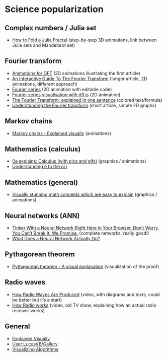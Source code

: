 # Science popularization

## Complex numbers / Julia set

* [How to Fold a Julia Fractal](http://acko.net/blog/how-to-fold-a-julia-fractal/) (step-by-step 3D animations, link between Julia sets and Mandelbrot set)

## Fourier transform

* [Animations for DFT](https://web.archive.org/web/20130629212941/http://fixplz.blourp.com/blog/=dfts) (2D animations illustrating the first article)
* [An Interactive Guide To The Fourier Transform](https://betterexplained.com/articles/an-interactive-guide-to-the-fourier-transform/) (longer article, 2D animations, different approach)
* [Fourier series](http://codepen.io/anon/pen/jPGJMK) (2D animation with editable code)
* [Fourier series visualisation with d3.js](http://bl.ocks.org/jinroh/7524988) (2D animation)
* [The Fourier Transform, explained in one sentence](http://blog.revolutionanalytics.com/2014/01/the-fourier-transform-explained-in-one-sentence.html) (colored text/formula)
* [Understanding the Fourier transform](https://archive.is/ulPFk) (short article, simple 2D graphs)

## Markov chains

* [Markov chains - Explained visually](http://setosa.io/ev/markov-chains/) (animations)

## Mathematics (calculus)

* [0a explains: Calculus (with pics and gifs)](http://0a.io/calculus-explained) (graphics / animations)
* [Understanding e to the pi i](https://www.youtube.com/watch?v=F_0yfvm0UoU)

## Mathematics (general)

* [Visually stunning math concepts which are easy to explain](https://math.stackexchange.com/questions/733754/visually-stunning-math-concepts-which-are-easy-to-explain) (graphics / animations)

## Neural networks (ANN)

* [Tinker With a Neural Network Right Here in Your Browser. Don’t Worry, You Can’t Break It. We Promise.](http://playground.tensorflow.org/) (complete networks, really good!)
* [What Does a Neural Network Actually Do?](http://moalquraishi.wordpress.com/2014/05/25/what-does-a-neural-network-actually-do/)

## Pythagorean theorem

* [Pythagorean theorem - A visual explanation](http://setosa.io/pythagorean/) (visualization of the proof)

## Radio waves

* [How Radio Waves Are Produced](https://www.youtube.com/watch?v=aAcDM2ypBfE) (video, with diagrams and texts, could be better but it’s a start)
* [How Radio works](https://www.youtube.com/watch?v=kifC0HsYRy4) (video, old TV show, explaining how an actual radio receiver works)

## General

* [Explained Visually](http://setosa.io/ev/)
* [User:LucasVB/Gallery](https://en.wikipedia.org/wiki/User:LucasVB/Gallery)
* [Visualizing Algorithms](https://bost.ocks.org/mike/algorithms/)
